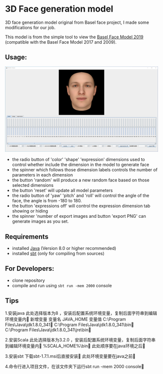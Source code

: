 # 3D Face generation model
3D face generation model original from Basel face project, I made some modifications for our job.

This model is from the simple tool to view the [Basel Face Model 2019](https://faces.dmi.unibas.ch/bfm/bfm2019.html) (compatible with the Basel Face Model 2017 and 2009).

 
## Usage:
 ![3D Face Generation Model](example.PNG)
 
 
- the radio button of 'color' 'shape' 'expression' dimensions used to control whether include the dimension in the model to generate face 
- the spinner which follows those dimension labels controls the number of parameters in each dimension
- the button 'random' will produce a new random face based on those selected dimensions 
- the button 'reset' will update all model parameters
- the radio button of 'yaw' 'pitch' and 'roll' will control the angle of the face, the angle is from -180 to 180.
- the button 'expressions off' will control the expression dimension tab showing or hiding
- the spinner 'number of export images and button 'export PNG' can generate images as you set.


## Requirements
- installed [Java](http://www.oracle.com/technetwork/java/javase/downloads/index.html) (Version 8.0 or higher recommended)
- installed [sbt](http://www.scala-sbt.org/release/tutorial/Setup.html) (only for compiling from sources)
 

## For Developers:
- clone repository
- compile and run using `sbt run -mem 2000` console

## Tips
1.安装java 此处选择版本为8 ，安装后配置系统环境变量，复制后面字符串到编辑环境变量内
新增变量 变量名 JAVA_HOME  变量值 C:\Program Files\Java\jdk1.8.0_341
C:\Program Files\Java\jdk1.8.0_341\bin
C:\Program Files\Java\jdk1.8.0_341\jre\bin

2.安装Scala 此处选择版本为3.2.0 ，安装后配置系统环境变量，复制后面字符串到编辑环境变量内
%SCALA_HOME%\bin
此处顺序要在java环境之后

3.安装sbt 下载sbt-1.7.1.msi后直接安装
此处环境变量要在java之前

4.命令行进入项目文件，在该文件夹下运行sbt run -mem 2000 console
